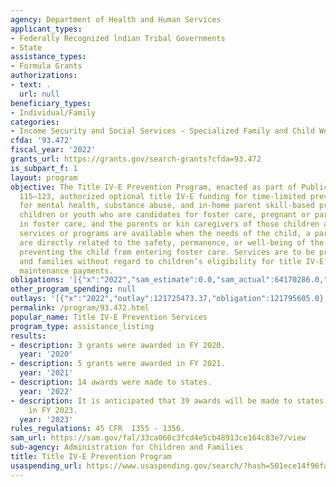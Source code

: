 ```yaml
---
agency: Department of Health and Human Services
applicant_types:
- Federally Recognized lndian Tribal Governments
- State
assistance_types:
- Formula Grants
authorizations:
- text: .
  url: null
beneficiary_types:
- Individual/Family
categories:
- Income Security and Social Services - Specialized Family and Child Welfare Services
cfda: '93.472'
fiscal_year: '2022'
grants_url: https://grants.gov/search-grants?cfda=93.472
is_subpart_f: 1
layout: program
objective: The Title IV-E Prevention Program, enacted as part of Public Law (P.L.)
  115–123, authorized optional title IV-E funding for time-limited prevention services
  for mental health, substance abuse, and in-home parent skill-based programs for
  children or youth who are candidates for foster care, pregnant or parenting youth
  in foster care, and the parents or kin caregivers of those children and youth. These
  services or programs are available when the needs of the child, a parent, or a caregiver
  are directly related to the safety, permanence, or well-being of the child or to
  preventing the child from entering foster care. Services are to be provided to children
  and families without regard to children’s eligibility for title IV-E foster care
  maintenance payments.
obligations: '[{"x":"2022","sam_estimate":0.0,"sam_actual":64170286.0,"usa_spending_actual":75666149.0},{"x":"2023","sam_estimate":239442693.0,"sam_actual":0.0,"usa_spending_actual":186168115.0},{"x":"2024","sam_estimate":300000000.0,"sam_actual":0.0,"usa_spending_actual":141295277.0}]'
other_program_spending: null
outlays: '[{"x":"2022","outlay":121725473.37,"obligation":121795605.0},{"x":"2023","outlay":185884079.96,"obligation":218744800.0},{"x":"2024","outlay":14863875.82,"obligation":31928573.0}]'
permalink: /program/93.472.html
popular_name: Title IV-E Prevention Services
program_type: assistance_listing
results:
- description: 3 grants were awarded in FY 2020.
  year: '2020'
- description: 5 grants were awarded in FY 2021.
  year: '2021'
- description: 14 awards were made to states.
  year: '2022'
- description: It is anticipated that 39 awards will be made to states and 3 to tribes
    in FY 2023.
  year: '2023'
rules_regulations: 45 CFR  1355 - 1356.
sam_url: https://sam.gov/fal/33ca060c3fcd4e5cb48913ce164c83e7/view
sub-agency: Administration for Children and Families
title: Title IV-E Prevention Program
usaspending_url: https://www.usaspending.gov/search/?hash=501ece14f96fa015072d6c3c42286658
---
```

